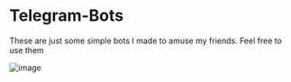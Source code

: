 # Telegram-Bots

These are just some simple bots I made to amuse my friends. Feel free to use them 

![image](https://user-images.githubusercontent.com/97378548/156894313-dcf47094-0f6b-45e1-b1dc-516567d3f8d0.png)
